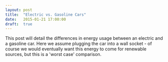 ```yaml
---
layout: post
title:  "Electric vs. Gasoline Cars"
date:   2015-01-21 17:00:00
draft:  true
---
```


This post will detail the differences in energy usage between an electric and a gasoline car. Here we assume plugging the car into a wall socket - of course we would eventually want this energy to come for renewable sources, but this is a 'worst case' comparison.